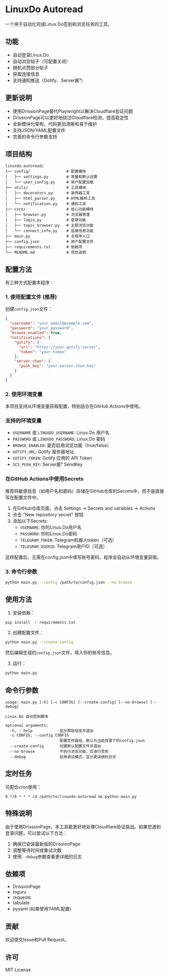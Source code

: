 # LinuxDo Autoread

一个用于自动化完成Linux.Do签到和浏览任务的工具。

## 功能

- 自动登录Linux.Do
- 自动浏览帖子（可配置关闭）
- 随机点赞部分帖子
- 获取连接信息
- 支持通知推送（Gotify、Server酱³）

## 更新说明

- 使用DrissionPage替代Playwright以解决Cloudflare验证问题
- DrissionPage可以更好地绕过Cloudflare检测，提高稳定性
- 全新模块化架构，代码更加清晰和易于维护
- 支持JSON/YAML配置文件
- 完善的命令行参数支持

## 项目结构

```
linuxdo-autoread/
├── config/                # 配置模块
│   ├── settings.py        # 常量和默认设置
│   └── user_config.py     # 用户配置加载
├── utils/                 # 工具模块
│   ├── decorators.py      # 装饰器工具
│   ├── html_parser.py     # HTML解析工具
│   └── notification.py    # 通知工具
├── core/                  # 核心功能模块
│   ├── browser.py         # 浏览器管理
│   ├── login.py           # 登录功能
│   ├── topic_browser.py   # 主题浏览功能
│   └── connect_info.py    # 连接信息功能
├── main.py                # 主程序入口
├── config.json            # 用户配置文件
├── requirements.txt       # 依赖项
└── README.md              # 项目说明
```

## 配置方法

有三种方式配置本程序：

### 1. 使用配置文件 (推荐)

创建`config.json`文件：

```json
{
  "username": "your_email@example.com",
  "password": "your_password",
  "browse_enabled": true,
  "notifications": {
    "gotify": {
      "url": "https://your-gotify-server",
      "token": "your-token"
    },
    "server_chan": {
      "push_key": "your-server-chan-key"
    }
  }
}
```

### 2. 使用环境变量

本项目支持从环境变量获取配置，特别适合在GitHub Actions中使用。

### 支持的环境变量

- `USERNAME` 或 `LINUXDO_USERNAME`: Linux.Do 用户名
- `PASSWORD` 或 `LINUXDO_PASSWORD`: Linux.Do 密码
- `BROWSE_ENABLED`: 是否启用浏览功能（true/false）
- `GOTIFY_URL`: Gotify 服务器地址
- `GOTIFY_TOKEN`: Gotify 应用的 API Token
- `SC3_PUSH_KEY`: Server酱³ SendKey

### 在GitHub Actions中使用Secrets

推荐将敏感信息（如用户名和密码）存储在GitHub仓库的Secrets中，而不是直接写在配置文件中。

1. 在GitHub仓库页面，点击 Settings -> Secrets and variables -> Actions
2. 点击 "New repository secret" 按钮
3. 添加以下Secrets:
   - `USERNAME`: 你的Linux.Do用户名
   - `PASSWORD`: 你的Linux.Do密码
   - `TELEGRAM_TOKEN`: Telegram机器人token（可选）
   - `TELEGRAM_USERID`: Telegram用户ID（可选）
   
这样配置后，无需在config.json中填写账号密码，程序会自动从环境变量获取。

### 3. 命令行参数

```bash
python main.py --config /path/to/config.json --no-browse
```

## 使用方法

1. 安装依赖：
```bash
pip install -r requirements.txt
```

2. 创建配置文件：
```bash
python main.py --create-config
```
然后编辑生成的`config.json`文件，填入你的账号信息。

3. 运行：
```bash
python main.py
```

## 命令行参数

```
usage: main.py [-h] [-c CONFIG] [--create-config] [--no-browse] [--debug]

Linux.Do 自动签到脚本

optional arguments:
  -h, --help            显示帮助信息并退出
  -c CONFIG, --config CONFIG
                        配置文件路径，默认为当前目录下的config.json
  --create-config       创建默认配置文件并退出
  --no-browse           不执行浏览功能，仅进行签到
  --debug               启用调试模式，显示更详细的日志
```

## 定时任务

可配合cron使用：
```
0 */6 * * * cd /path/to/linuxdo-autoread && python main.py
```

## 特殊说明

由于使用DrissionPage，本工具能更好地处理Cloudflare验证挑战。如果您遇到登录问题，可以尝试以下方法：

1. 确保已安装最新版的DrissionPage
2. 调整等待时间或重试次数
3. 使用`--debug`参数查看更详细的日志

## 依赖项

- DrissionPage
- loguru
- requests
- tabulate
- pyyaml (如果使用YAML配置)

## 贡献

欢迎提交Issue和Pull Request。

## 许可

MIT License



